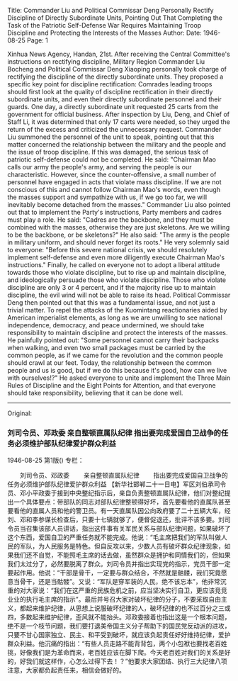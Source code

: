 Title: Commander Liu and Political Commissar Deng Personally Rectify Discipline of Directly Subordinate Units, Pointing Out That Completing the Task of the Patriotic Self-Defense War Requires Maintaining Troop Discipline and Protecting the Interests of the Masses
Author:
Date: 1946-08-25
Page: 1

Xinhua News Agency, Handan, 21st. After receiving the Central Committee's instructions on rectifying discipline, Military Region Commander Liu Bocheng and Political Commissar Deng Xiaoping personally took charge of rectifying the discipline of the directly subordinate units. They proposed a specific key point for discipline rectification: Comrades leading troops should first look at the quality of discipline rectification in their directly subordinate units, and even their directly subordinate personnel and their guards. One day, a directly subordinate unit requested 25 carts from the government for official business. After inspection by Liu, Deng, and Chief of Staff Li, it was determined that only 17 carts were needed, so they urged the return of the excess and criticized the unnecessary request. Commander Liu summoned the personnel of the unit to speak, pointing out that this matter concerned the relationship between the military and the people and the issue of troop discipline. If this was damaged, the serious task of patriotic self-defense could not be completed. He said: "Chairman Mao calls our army the people's army, and serving the people is our characteristic. However, since the counter-offensive, a small number of personnel have engaged in acts that violate mass discipline. If we are not conscious of this and cannot follow Chairman Mao's words, even though the masses support and sympathize with us, if we go too far, we will inevitably become detached from the masses." Commander Liu also pointed out that to implement the Party's instructions, Party members and cadres must play a role. He said: "Cadres are the backbone, and they must be combined with the masses, otherwise they are just skeletons. Are we willing to be the backbone, or be skeletons?" He also said: "The army is the people in military uniform, and should never forget its roots." He very solemnly said to everyone: "Before this severe national crisis, we should resolutely implement self-defense and even more diligently execute Chairman Mao's instructions." Finally, he called on everyone not to adopt a liberal attitude towards those who violate discipline, but to rise up and maintain discipline, and ideologically persuade those who violate discipline. Those who violate discipline are only 3 or 4 percent, and if the majority rise up to maintain discipline, the evil wind will not be able to raise its head. Political Commissar Deng then pointed out that this was a fundamental issue, and not just a trivial matter. To repel the attacks of the Kuomintang reactionaries aided by American imperialist elements, as long as we are unwilling to see national independence, democracy, and peace undermined, we should take responsibility to maintain discipline and protect the interests of the masses. He painfully pointed out: "Some personnel cannot carry their backpacks when walking, and even two small packages must be carried by the common people, as if we came for the revolution and the common people should crawl at our feet. Today, the relationship between the common people and us is good, but if we do this because it's good, how can we live with ourselves!?" He asked everyone to unite and implement the Three Main Rules of Discipline and the Eight Points for Attention, and that everyone should take responsibility, believing that it can be done well.



<hr /> 

Original: 


### 刘司令员、邓政委  亲自整顿直属队纪律  指出要完成爱国自卫战争的任务必须维护部队纪律爱护群众利益

1946-08-25
第1版()
专栏：

　　刘司令员、邓政委
　　亲自整顿直属队纪律
　　指出要完成爱国自卫战争的任务必须维护部队纪律爱护群众利益
    【新华社邯郸二十一日电】军区刘伯承司令员、邓小平政委于接到中央整纪指示后，亲自负责整顿直属队纪律，他们对整纪提出一个具体要点：带部队的同志对部队纪律整顿得好坏，首先要看他的直属队甚至要看他的直属人员和他的警卫员。有一天直属队因公向政府要了二十五辆大车，经刘、邓和李参谋长检查后，只要十七辆就够了，便督促退还，批评不该多要。刘司令员当召集该部人员讲话，指出这件事有关军民关系与部队纪律问题，如果破坏了这个东西，爱国自卫的严重任务就不能完成。他说：“毛主席把我们的军队叫做人民的军队，为人民服务是特色。但自反攻以来，少数人员有破坏群众纪律现象，如果我们还不自觉，不能照毛主席的话去做，虽然群众是拥护和同情我们的，但如果我们太过分了，必然要脱离了群众。刘司令员并指出实现党的指示，党员干部一定要起作用。他说：“干部是骨干，一定要与群众结合，不然就是骷髅，我们究竟愿意当骨干，还是当骷髅”。又说：“军队是穿军装的人民，绝不该忘本”，他非常沉重的对大家说：“我们在这严重的民族危机之前，应当坚决实行自卫，更应该竞竞业业的执行毛主席的指示”。最后并号召大家对破坏纪律的分子，不要采取自由主义，都起来维护纪律，从思想上说服破坏纪律的人，破坏纪律的也不过百分之三或四，多数起来维护纪律，歪风就不能抬头。邓政委接着也指出这是一个根本问题，绝不是一个枝节问题，我们要打退美帝国主义分子帮助下的国民党反动派的进攻，只要不甘心国家独立、民主、和平受到破坏，就应该负起责任好好维持纪律，爱护群众利益。他沉痛的指出：“有些人员走路不能背背包，两个小包袱也要找老百姓挑，好像我们是为革命而来，老百姓应该在脚下爬。今天老百姓对我们的关系是好的，好我们就这样作，心怎么过得下去！？”他要求大家团结、执行三大纪律八项注意，大家都负起责任来，相信会做好的。
